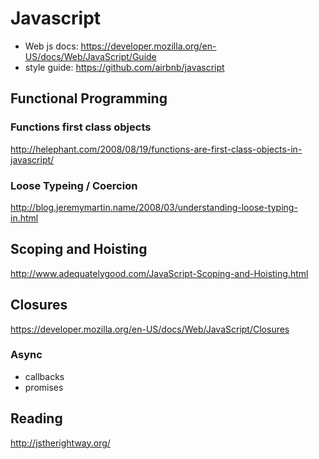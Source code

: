# Javascript

* Web js docs: https://developer.mozilla.org/en-US/docs/Web/JavaScript/Guide
* style guide: https://github.com/airbnb/javascript
 

## Functional Programming

### Functions first class objects
http://helephant.com/2008/08/19/functions-are-first-class-objects-in-javascript/

### Loose Typeing / Coercion
http://blog.jeremymartin.name/2008/03/understanding-loose-typing-in.html

## Scoping and Hoisting
http://www.adequatelygood.com/JavaScript-Scoping-and-Hoisting.html

## Closures
https://developer.mozilla.org/en-US/docs/Web/JavaScript/Closures

### Async
* callbacks
* promises


## Reading
http://jstherightway.org/